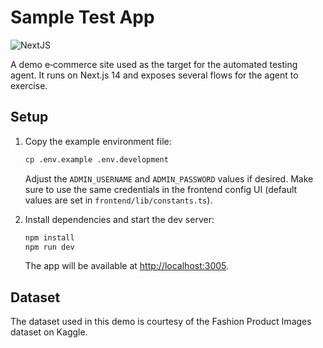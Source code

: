 # Sample Test App

![NextJS](https://img.shields.io/badge/Built_with-NextJS-blue)

A demo e‑commerce site used as the target for the automated testing agent. It runs on Next.js 14 and exposes several flows for the agent to exercise.

## Setup

1. Copy the example environment file:

   ```bash
   cp .env.example .env.development
   ```

   Adjust the `ADMIN_USERNAME` and `ADMIN_PASSWORD` values if desired.
   Make sure to use the same credentials in the frontend config UI (default values are set in `frontend/lib/constants.ts`).

2. Install dependencies and start the dev server:
   ```bash
   npm install
   npm run dev
   ```
   The app will be available at [http://localhost:3005](http://localhost:3005).

## Dataset

The dataset used in this demo is courtesy of the Fashion Product Images dataset on Kaggle.
